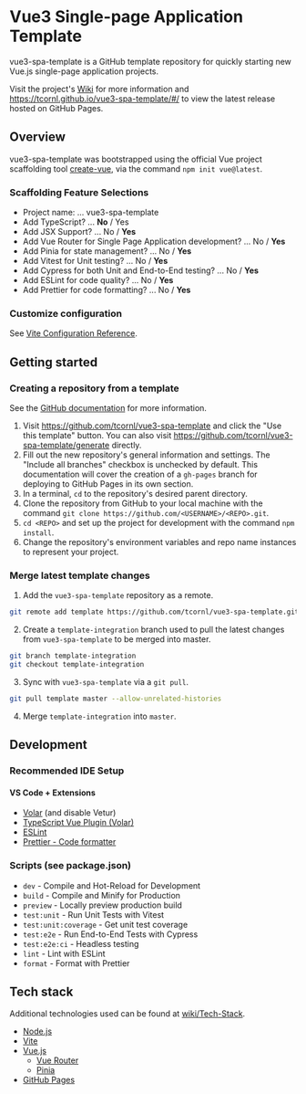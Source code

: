 # Vue3 Single-page Application Template

vue3-spa-template is a GitHub template repository for quickly starting new Vue.js single-page application projects.

Visit the project's [Wiki](https://github.com/tcornl/vue3-spa-template/wiki) for more information and https://tcornl.github.io/vue3-spa-template/#/ to view the latest release hosted on GitHub Pages.

## Overview

vue3-spa-template was bootstrapped using the official Vue project scaffolding tool [create-vue](https://github.com/vuejs/create-vue), via the command `npm init vue@latest`.

### Scaffolding Feature Selections

- Project name: ... vue3-spa-template
- Add TypeScript? ... **No** / Yes
- Add JSX Support? ... No / **Yes**
- Add Vue Router for Single Page Application development? ... No / **Yes**
- Add Pinia for state management? ... No / **Yes**
- Add Vitest for Unit testing? ... No / **Yes**
- Add Cypress for both Unit and End-to-End testing? ... No / **Yes**
- Add ESLint for code quality? ... No / **Yes**
- Add Prettier for code formatting? ... No / **Yes**

### Customize configuration

See [Vite Configuration Reference](https://vitejs.dev/config/).

## Getting started

### Creating a repository from a template

See the [GitHub documentation](https://docs.github.com/en/repositories/creating-and-managing-repositories/creating-a-repository-from-a-template) for more information.

1. Visit https://github.com/tcornl/vue3-spa-template and click the "Use this template" button. You can also visit https://github.com/tcornl/vue3-spa-template/generate directly.
2. Fill out the new repository's general information and settings. The "Include all branches" checkbox is unchecked by default. This documentation will cover the creation of a `gh-pages` branch for deploying to GitHub Pages in its own section.
3. In a terminal, `cd` to the repository's desired parent directory.
4. Clone the repository from GitHub to your local machine with the command `git clone https://github.com/<USERNAME>/<REPO>.git`.
5. `cd <REPO>` and set up the project for development with the command `npm install`.
6. Change the repository's environment variables and repo name instances to represent your project.

### Merge latest template changes

1. Add the `vue3-spa-template` repository as a remote.

```sh
git remote add template https://github.com/tcornl/vue3-spa-template.git
```

2. Create a `template-integration` branch used to pull the latest changes from `vue3-spa-template` to be merged into master.

```sh
git branch template-integration
git checkout template-integration
```

3. Sync with `vue3-spa-template` via a `git pull`.

```sh
git pull template master --allow-unrelated-histories
```

4. Merge `template-integration` into `master`.

## Development

### Recommended IDE Setup

#### VS Code + Extensions

- [Volar](https://marketplace.visualstudio.com/items?itemName=johnsoncodehk.volar) (and disable Vetur)
- [TypeScript Vue Plugin (Volar)](https://marketplace.visualstudio.com/items?itemName=johnsoncodehk.vscode-typescript-vue-plugin)
- [ESLint](https://marketplace.visualstudio.com/items?itemName=dbaeumer.vscode-eslint)
- [Prettier - Code formatter](https://marketplace.visualstudio.com/items?itemName=esbenp.prettier-vscode)

### Scripts (see package.json)

- `dev` - Compile and Hot-Reload for Development
- `build` - Compile and Minify for Production
- `preview` - Locally preview production build
- `test:unit` - Run Unit Tests with Vitest
- `test:unit:coverage` - Get unit test coverage
- `test:e2e` - Run End-to-End Tests with Cypress
- `test:e2e:ci` - Headless testing
- `lint` - Lint with ESLint
- `format` - Format with Prettier

## Tech stack

Additional technologies used can be found at [wiki/Tech-Stack](https://github.com/tcornl/vue3-spa-template/wiki/Tech-Stack).

- [Node.js](https://nodejs.org/en/)
- [Vite](https://vitejs.dev/)
- [Vue.js](https://vuejs.org/)
  - [Vue Router](https://router.vuejs.org/)
  - [Pinia](https://pinia.vuejs.org/)
- [GitHub Pages](https://pages.github.com/)
